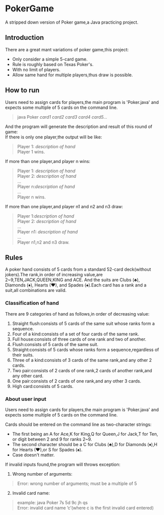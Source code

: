 # PokerGame
A stripped down version of Poker game,a Java practicing project.

## Introduction
There are a great mant variations of poker game,this project:
- Only consider a simple 5-card game.
- Rule is roughly based on Texas Poker's.
- With no limit of players.
- Allow same hand for multiple players,thus draw is possible.

## How to run
Users need to assign cards for players,the main program is 'Poker.java' and expects some multiple of 5 cards on the command line.
> java Poker *card1 card2 card3 card4 card5...*

And the program will generate the description and result of this round of game:  
If there is only one player,the output will be like:
>Player 1: *description of hand*  
Player 1 wins.

If more than one player,and player n wins:
>Player 1: *description of hand*   
Player 2: *description of hand*  
...  
Player n:*description of hand*  
...  
Player n wins.

If more than one player,and player n1 and n2 and n3 draw:
>Player 1:*description of hand*  
Player 2: *description of hand*  
...  
Player n1: *description of hand*  
...  
Player n1,n2 and n3 draw.

## Rules
A poker hand consists of 5 cards from a standard 52-card deck(without jokers).The rank,in order of increasing value,are 2~9,TEN,JACK,QUEEN,KING and ACE.
And the suits are Clubs (♣), Diamonds (♦), Hearts (♥), and Spades (♠).Each card has a rank and a suit,all combinations are valid.

### Classification of hand
There are 9 categories of hand as follows,in order of decreasing value:
1. Straight flush:consists of 5 cards of the same suit whose ranks form a sequence.
2. Four of a kind:consists of a set of four cards of the same rank.
3. Full house:consists of three cards of one rank and  two of another.
4. Flush:consists of 5 cards of the same suit.
5. Straight:consists of 5 cards whose ranks form a sequence,regardless of their suits.
6. Three of a kind:consists of 3 cards of the same rank,and any other 2 cards.
7. Two pair:consists of 2 cards of one rank,2 cards of another rank,and any other card.
8. One pair:consists of 2 cards of one rank,and any other 3 cards.
9. High card:consists of 5 cards.

### About user input
Users need to assign cards for players,the main program is 'Poker.java' and expects some multiple of 5 cards on the command line.

Cards should be entered on the command line as two-character strings:
- The first being an A for Ace,K for King,Q for Queen,J for Jack,T for Ten, or digit between 2 and 9 for ranks 2~9. 
- The second character should be a C for Clubs (♣),D for Diamonds (♦),H for Hearts (♥),or S for Spades (♠).
- Case doesn't matter.

If invalid inputs found,the program will throws exception:  
1. Wrong number of arguments:
> Error: wrong number of arguments; must be a multiple of 5
2. Invalid card name:
>example: java Poker 7s 5d 9c jh qs  
Error: invalid card name ’c’(where c is the first invalid card entered)

